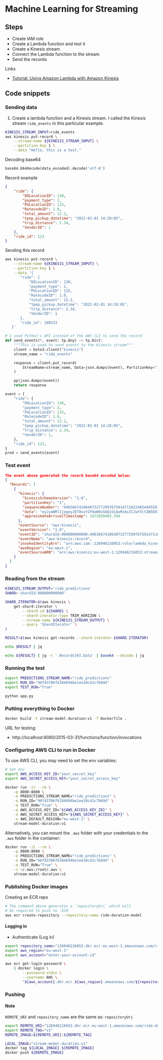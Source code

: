 # Machine Learning for Streaming

## Steps

* Create IAM role
* Create a Lambda function and test it
* Create a Kinesis stream
* Connect the Lambda function to the stream
* Send the records

Links

* [Tutorial: Using Amazon Lambda with Amazon Kinesis](https://docs.amazonaws.cn/en_us/lambda/latest/dg/with-kinesis-example.html)

## Code snippets

### Sending data

1. Create a lambda function and a Kinesis stream. I called the Kinesis stream `ride_events` in this particular example.


```bash
KINESIS_STREAM_INPUT=ride_events
aws kinesis put-record \
    --stream-name ${KINESIS_STREAM_INPUT} \
    --partition-key 1 \
    --data "Hello, this is a test."
```

Decoding base64

```python
base64.b64decode(data_encoded).decode('utf-8')
```

Record example

```json
{
    "ride": {
        "DOLocationID": 130,
        "payment_type": 2,
        "PULocationID": 115,
        "RatecodeID": 1.0,
        "total_amount": 12.2,
        "tpep_pickup_datetime": "2022-02-01 14:28:05",
        "trip_distance": 2.34,
        "VendorID": 1
    },
    "ride_id": 123
}
```

Sending this record

```bash
aws kinesis put-record \
    --stream-name ${KINESIS_STREAM_INPUT} \
    --partition-key 1 \
    --data '{
       "ride": {
           "DOLocationID": 130,
           "payment_type": 2,
           "PULocationID": 115,
           "RatecodeID": 1.0,
           "total_amount": 12.2,
           "tpep_pickup_datetime": "2022-02-01 14:28:05",
           "trip_distance": 2.34,
           "VendorID": 1
       },
       "ride_id": 100233
   }'
```

```python
# I used Python's API instead of the AWS CLI to send the record
def send_events(*, event: tp.Any) -> tp.Dict:
    """This is used to send events to the Kinesis stream"""
    client = boto3.client("kinesis")
    stream_name = "ride_events"

    response = client.put_record(
        StreamName=stream_name, Data=json.dumps(event), PartitionKey="1"
    )

    pp(json.dumps(event))
    return response

event = {
    "ride": {
        "DOLocationID": 130,
        "payment_type": 2,
        "PULocationID": 115,
        "RatecodeID": 1.0,
        "total_amount": 12.2,
        "tpep_pickup_datetime": "2022-02-01 14:28:05",
        "trip_distance": 2.34,
        "VendorID": 1,
    },
    "ride_id": 123,
}
prod = send_events(event)
```

### Test event


```json
The event above generated the record base64 encoded below:
{
  "Records": [
    {
      "kinesis": {
        "kinesisSchemaVersion": "1.0",
        "partitionKey": "1",
        "sequenceNumber": "49636674106407327729976759147118224854495581328161898498",
        "data": "eyJyaWRlIjogeyJET0xvY2F0aW9uSUQiOiAxMzAsICJwYXltZW50X3R5cGUiOiAyLCAiUFVMb2NhdGlvbklEIjogMTE1LCAiUmF0ZWNvZGVJRCI6IDEuMCwgInRvdGFsX2Ftb3VudCI6IDEyLjIsICJ0cGVwX3BpY2t1cF9kYXRldGltZSI6ICIyMDIyLTAyLTAxIDE0OjI4OjA1IiwgInRyaXBfZGlzdGFuY2UiOiAyLjM0LCAiVmVuZG9ySUQiOiAxfSwgInJpZGVfaWQiOiAxMjN9",
        "approximateArrivalTimestamp": 1672650485.394
      },
      "eventSource": "aws:kinesis",
      "eventVersion": "1.0",
      "eventID": "shardId-000000000000:49636674106407327729976759147118224854495581328161898498",
      "eventName": "aws:kinesis:record",
      "invokeIdentityArn": "arn:aws:iam::126946216053:role/lambda_kinesis_custom",
      "awsRegion": "eu-west-1",
      "eventSourceARN": "arn:aws:kinesis:eu-west-1:126946216053:stream/ride_events"
    }
  ]
}
```

### Reading from the stream

```bash
KINESIS_STREAM_OUTPUT='ride_predictions'
SHARD='shardId-000000000000'

SHARD_ITERATOR=$(aws kinesis \
    get-shard-iterator \
        --shard-id ${SHARD} \
        --shard-iterator-type TRIM_HORIZON \
        --stream-name ${KINESIS_STREAM_OUTPUT} \
        --query 'ShardIterator' \
)

RESULT=$(aws kinesis get-records --shard-iterator $SHARD_ITERATOR)

echo $RESULT | jq 

echo ${RESULT} | jq -r '.Records[0].Data' | base64 --decode | jq
``` 


### Running the test

```bash
export PREDICTIONS_STREAM_NAME="ride_predictions"
export RUN_ID="98f43706f6184694be1ee10c41c7b69d"
export TEST_RUN="True"

python app.py
```

### Putting everything to Docker

```bash
docker build -t stream-model-duration:v1 -f Dockerfile .
```

URL for testing:

* http://localhost:8080/2015-03-31/functions/function/invocations

### Configuring AWS CLI to run in Docker

To use AWS CLI, you may need to set the env variables:

```bash
# Set env
export AWS_ACCESS_KEY_ID="your_secret_key" 
export AWS_SECRET_ACCESS_KEY="your_secret_access_key"

docker run -it --rm \
    -p 8080:8080 \
    -e PREDICTIONS_STREAM_NAME="ride_predictions" \
    -e RUN_ID="98f43706f6184694be1ee10c41c7b69d" \
    -e TEST_RUN="True" \
    -e AWS_ACCESS_KEY_ID="${AWS_ACCESS_KEY_ID}" \
    -e AWS_SECRET_ACCESS_KEY="${AWS_SECRET_ACCESS_KEY}" \
    -e AWS_DEFAULT_REGION="eu-west-1" \
    stream-model-duration:v1
```

Alternatively, you can mount the `.aws` folder with your credentials to the `.aws` folder in the container:

```bash
docker run -it --rm \
    -p 8080:8080 \
    -e PREDICTIONS_STREAM_NAME="ride_predictions" \
    -e RUN_ID="98f43706f6184694be1ee10c41c7b69d" \
    -e TEST_RUN="True" \
    -v ~/.aws:/root/.aws \
    stream-model-duration:v1
```

### Publishing Docker images

Creating an ECR repo

```bash
# The command above generates a `repositoryUri` which will 
# be required to push to `ECR`
aws ecr create-repository --repository-name ride-duration-model
```

#### Logging in

* Authenticate (Log in)
  
```bash
export repository_name="126946216053.dkr.ecr.eu-west-1.amazonaws.com/ride-duration-model"
export aws_region="eu-west-1"
export aws_account="enter-your-account-id"

aws ecr get-login-password \
    | docker login \
        --password-stdin \
        --username AWS \
        "${aws_account}.dkr.ecr.${aws_region}.amazonaws.com/${repository_name}"
```

### Pushing

#### Note

`REMOTE_URI` and `repository_name` are the same as: `repositoryUri`

```bash
export REMOTE_URI="126946216053.dkr.ecr.eu-west-1.amazonaws.com/ride-duration-model"
export REMOTE_TAG="v1"
REMOTE_IMAGE=${REMOTE_URI}:${REMOTE_TAG}

LOCAL_IMAGE="stream-model-duration:v1"
docker tag ${LOCAL_IMAGE} ${REMOTE_IMAGE}
docker push ${REMOTE_IMAGE}
```

